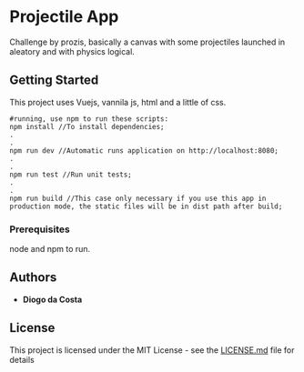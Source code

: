 # Projectile App

Challenge by prozis, basically a canvas with some projectiles launched in aleatory and with physics logical.

## Getting Started

This project uses Vuejs, vannila js, html and a little of css.

```
#running, use npm to run these scripts:
npm install //To install dependencies;
.
.
npm run dev //Automatic runs application on http://localhost:8080;
.
.
npm run test //Run unit tests;
.
.
npm run build //This case only necessary if you use this app in production mode, the static files will be in dist path after build;
```

### Prerequisites

node and npm to run.

## Authors

- **Diogo da Costa**

## License

This project is licensed under the MIT License - see the [LICENSE.md](LICENSE.md) file for details
